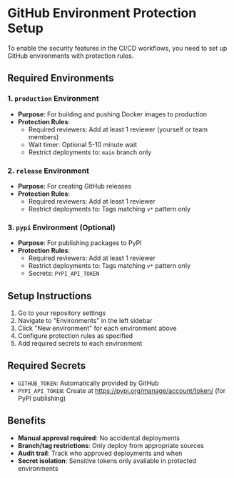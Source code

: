 # GitHub Environment Protection Setup

To enable the security features in the CI/CD workflows, you need to set up GitHub environments with protection rules.

## Required Environments

### 1. `production` Environment
- **Purpose**: For building and pushing Docker images to production
- **Protection Rules**:
  - Required reviewers: Add at least 1 reviewer (yourself or team members)
  - Wait timer: Optional 5-10 minute wait
  - Restrict deployments to: `main` branch only

### 2. `release` Environment  
- **Purpose**: For creating GitHub releases
- **Protection Rules**:
  - Required reviewers: Add at least 1 reviewer
  - Restrict deployments to: Tags matching `v*` pattern only

### 3. `pypi` Environment (Optional)
- **Purpose**: For publishing packages to PyPI
- **Protection Rules**:
  - Required reviewers: Add at least 1 reviewer
  - Restrict deployments to: Tags matching `v*` pattern only
  - Secrets: `PYPI_API_TOKEN`

## Setup Instructions

1. Go to your repository settings
2. Navigate to "Environments" in the left sidebar
3. Click "New environment" for each environment above
4. Configure protection rules as specified
5. Add required secrets to each environment

## Required Secrets

- `GITHUB_TOKEN`: Automatically provided by GitHub
- `PYPI_API_TOKEN`: Create at https://pypi.org/manage/account/token/ (for PyPI publishing)

## Benefits

- **Manual approval required**: No accidental deployments
- **Branch/tag restrictions**: Only deploy from appropriate sources  
- **Audit trail**: Track who approved deployments and when
- **Secret isolation**: Sensitive tokens only available in protected environments